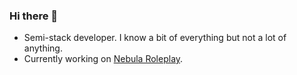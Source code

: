 ### Hi there 👋

<!--
**iamwookie/iamwookie** is a ✨ _special_ ✨ repository because its `README.md` (this file) appears on your GitHub profile.

Here are some ideas to get you started:

- 🔭 I’m currently working on ...
- 🌱 I’m currently learning ...
- 👯 I’m looking to collaborate on ...
- 🤔 I’m looking for help with ...
- 💬 Ask me about ...
- 📫 How to reach me: ...
- 😄 Pronouns: ...
- ⚡ Fun fact: ...
-->

- Semi-stack developer. I know a bit of everything but not a lot of anything.
- Currently working on [Nebula Roleplay](https://github.com/NebulaProjectRP).
